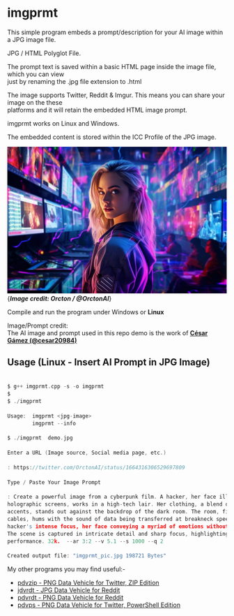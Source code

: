 # imgprmt

This simple program embeds a prompt/description for your AI image within a JPG image file.

JPG / HTML Polyglot File.

The prompt text is saved within a basic HTML page inside the image file, which you can view  
just by renaming the .jpg file extension to .html

The image supports Twitter, Reddit & Imgur.  This means you can share your image on the these  
platforms and it will retain the embedded HTML image prompt.

imgprmt works on Linux and Windows.  

The embedded content is stored within the ICC Profile of the JPG image.

![Demo Image](https://github.com/CleasbyCode/imgprmt/blob/main/demo_image/demo.jpg)  
{***Image credit: Orcton / @OrctonAI***}   

Compile and run the program under Windows or **Linux**  

Image/Prompt credit:  
The AI image and prompt used in this repo demo is the work of [**César Gámez (@cesar20984)**](https://twitter.com/cesar20984/status/1662514596765216770)  

## Usage (Linux - Insert AI Prompt in JPG Image)

```c

$ g++ imgprmt.cpp -s -o imgprmt
$
$ ./imgprmt 

Usage:  imgprmt <jpg-image>  
        imgprmt --info

$ ./imgprmt  demo.jpg

Enter a URL (Image source, Social media page, etc.)

: https://twitter.com/OrctonAI/status/1664316306529697809

Type / Paste Your Image Prompt

: Create a powerful image from a cyberpunk film. A hacker, her face illuminated by the glow of multiple  
holographic screens, works in a high-tech lair. Her clothing, a blend of functional tech-wear and neon  
accents, stands out against the backdrop of the dark room. The room, filled with servers and tangled  
cables, hums with the sound of data being transferred at breakneck speed. The image captures the  
hacker's intense focus, her face conveying a myriad of emotions without uttering a single word.  
The scene is captured in intricate detail and sharp focus, highlighting the actor's expressive  
performance. 32k.  --ar 3:2 --v 5.1 --s 1000 --q 2

Created output file: "imgprmt_pic.jpg 198721 Bytes"

```

My other programs you may find useful:-  

* [pdvzip - PNG Data Vehicle for Twitter, ZIP Edition](https://github.com/CleasbyCode/pdvzip)  
* [jdvrdt - JPG Data Vehicle for Reddit](https://github.com/CleasbyCode/jdvrdt)
* [pdvrdt - PNG Data Vehicle for Reddit](https://github.com/CleasbyCode/pdvrdt)  
* [pdvps - PNG Data Vehicle for Twitter, PowerShell Edition](https://github.com/CleasbyCode/pdvps)   

##
